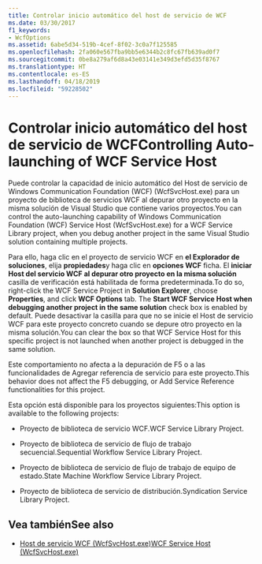 ```yaml
---
title: Controlar inicio automático del host de servicio de WCF
ms.date: 03/30/2017
f1_keywords:
- WcfOptions
ms.assetid: 6abe5d34-519b-4cef-8f02-3c0a7f125585
ms.openlocfilehash: 2fa060e567fba9bb5e6344b2c8fc67fb639ad0f7
ms.sourcegitcommit: 0be8a279af6d8a43e03141e349d3efd5d35f8767
ms.translationtype: HT
ms.contentlocale: es-ES
ms.lasthandoff: 04/18/2019
ms.locfileid: "59228502"
---
```

# <a name="controlling-auto-launching-of-wcf-service-host"></a><span data-ttu-id="a158b-102">Controlar inicio automático del host de servicio de WCF</span><span class="sxs-lookup"><span data-stu-id="a158b-102">Controlling Auto-launching of WCF Service Host</span></span>
<span data-ttu-id="a158b-103">Puede controlar la capacidad de inicio automático del Host de servicio de Windows Communication Foundation (WCF) (WcfSvcHost.exe) para un proyecto de biblioteca de servicios WCF al depurar otro proyecto en la misma solución de Visual Studio que contiene varios proyectos.</span><span class="sxs-lookup"><span data-stu-id="a158b-103">You can control the auto-launching capability of Windows Communication Foundation (WCF) Service Host (WcfSvcHost.exe) for a WCF Service Library project, when you debug another project in the same Visual Studio solution containing multiple projects.</span></span>  
  
 <span data-ttu-id="a158b-104">Para ello, haga clic en el proyecto de servicio WCF en **el Explorador de soluciones**, elija **propiedades**y haga clic en **opciones WCF** ficha. El **iniciar Host del servicio WCF al depurar otro proyecto en la misma solución** casilla de verificación está habilitada de forma predeterminada.</span><span class="sxs-lookup"><span data-stu-id="a158b-104">To do so, right-click the WCF Service Project in **Solution Explorer**, choose **Properties**, and click **WCF Options** tab. The **Start WCF Service Host when debugging another project in the same solution** check box is enabled by default.</span></span> <span data-ttu-id="a158b-105">Puede desactivar la casilla para que no se inicie el Host de servicio WCF para este proyecto concreto cuando se depure otro proyecto en la misma solución.</span><span class="sxs-lookup"><span data-stu-id="a158b-105">You can clear the box so that WCF Service Host for this specific project is not launched when another project is debugged in the same solution.</span></span>  
  
 <span data-ttu-id="a158b-106">Este comportamiento no afecta a la depuración de F5 o a las funcionalidades de Agregar referencia de servicio para este proyecto.</span><span class="sxs-lookup"><span data-stu-id="a158b-106">This behavior does not affect the F5 debugging, or Add Service Reference functionalities for this project.</span></span>  
  
 <span data-ttu-id="a158b-107">Esta opción está disponible para los proyectos siguientes:</span><span class="sxs-lookup"><span data-stu-id="a158b-107">This option is available to the following projects:</span></span>  
  
-   <span data-ttu-id="a158b-108">Proyecto de biblioteca de servicio WCF.</span><span class="sxs-lookup"><span data-stu-id="a158b-108">WCF Service Library Project.</span></span>  
  
-   <span data-ttu-id="a158b-109">Proyecto de biblioteca de servicio de flujo de trabajo secuencial.</span><span class="sxs-lookup"><span data-stu-id="a158b-109">Sequential Workflow Service Library Project.</span></span>  
  
-   <span data-ttu-id="a158b-110">Proyecto de biblioteca de servicio de flujo de trabajo de equipo de estado.</span><span class="sxs-lookup"><span data-stu-id="a158b-110">State Machine Workflow Service Library Project.</span></span>  
  
-   <span data-ttu-id="a158b-111">Proyecto de biblioteca de servicio de distribución.</span><span class="sxs-lookup"><span data-stu-id="a158b-111">Syndication Service Library Project.</span></span>  
  
## <a name="see-also"></a><span data-ttu-id="a158b-112">Vea también</span><span class="sxs-lookup"><span data-stu-id="a158b-112">See also</span></span>

- [<span data-ttu-id="a158b-113">Host de servicio WCF (WcfSvcHost.exe)</span><span class="sxs-lookup"><span data-stu-id="a158b-113">WCF Service Host (WcfSvcHost.exe)</span></span>](../../../docs/framework/wcf/wcf-service-host-wcfsvchost-exe.md)
